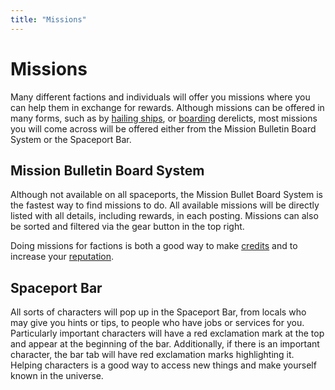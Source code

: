 ```yaml
---
title: "Missions"
---
```

# Missions

Many different factions and individuals will offer you missions where you can help them in exchange for rewards.
Although missions can be offered in many forms, such as by [hailing ships](mechanics/hailing), or [boarding](mechanics/boarding) derelicts, most missions you will come across will be offered either from the Mission Bulletin Board System or the Spaceport Bar.

## Mission Bulletin Board System

Although not available on all spaceports, the Mission Bullet Board System is the fastest way to find missions to do.
All available missions will be directly listed with all details, including rewards, in each posting.
Missions can also be sorted and filtered via the gear button in the top right.

Doing missions for factions is both a good way to make [credits](mechanics/credits) and to increase your [reputation](mechanics/reputation).

## Spaceport Bar

All sorts of characters will pop up in the Spaceport Bar, from locals who may give you hints or tips, to people who have jobs or services for you.
Particularly important characters will have a red exclamation mark at the top and appear at the beginning of the bar.
Additionally, if there is an important character, the bar tab will have red exclamation marks highlighting it.
Helping characters is a good way to access new things and make yourself known in the universe.
